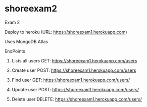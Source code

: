# shoreexam2
Exam 2

Deploy to heroku (URL: https://shoreexam1.herokuapp.com)

Uses MongoDB Atlas

EndPoints

1. Lists all users
GET: https://shoreexam1.herokuapp.com/users

2. Create user
POST: https://shoreexam1.herokuapp.com/users

3. Find user
GET: https://shoreexam1.herokuapp.com/users/<userid>

4. Update user
POST: https://shoreexam1.herokuapp.com/users/<userid>
  
5. Delete user
DELETE: https://shoreexam1.herokuapp.com/users/<userid>
  
  
